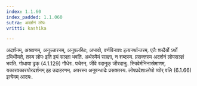 ```yaml
---
index: 1.1.60
index_padded: 1.1.060
sutra: अदर्शनं लोपः
vritti: kashika

---
```

अदर्शनम्, अश्रवणम्, अनुच्चारनम्, अनुपलब्धिः, अभावो, वर्णविनाशः इत्यनर्थान्तरम्. एतैः शब्दैर्यो ऽर्थो ऽभिधीयते, तस्य लोपः इति इयं सञ्ज्ञा भवति. अर्थस्यैयं सञ्ज्ञा, न शब्दस्य. प्रसक्तस्य अदर्शनं लोपसञ्ज्ञं भवति. गोधाया ढ्रक् (4.1.129) गौधेरः. पचेरन्. जीवे रदानुक् जीरदानुः. स्त्रिवेर्मनिनास्रेमाणम्. यकारवकारयोरदर्शनम् इह उदाहरणम्. अपरस्य अनुबन्धादेः प्रसक्तस्य. लोपप्रदेशाःलोपो व्योर् वलि (6.1.66) इत्येवम् आदयः.